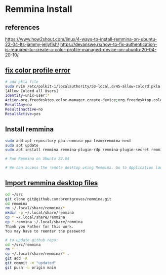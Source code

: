 # Remmina Install

## references

<https://www.how2shout.com/linux/4-ways-to-install-remmina-on-ubuntu-22-04-lts-jammy-jellyfish/>
<https://devanswe.rs/how-to-fix-authentication-is-required-to-create-a-color-profile-managed-device-on-ubuntu-20-04-20-10/>

## **[fix color profile error](https://devanswe.rs/how-to-fix-authentication-is-required-to-create-a-color-profile-managed-device-on-ubuntu-20-04-20-10)**

```bash
# add pkla file
sudo nvim /etc/polkit-1/localauthority/50-local.d/45-allow-colord.pkla
[Allow Colord all Users]
Identity=unix-user:*
Action=org.freedesktop.color-manager.create-device;org.freedesktop.color-manager.create-profile;org.freedesktop.color-manager.delete-device;org.freedesktop.color-manager.delete-profile;org.freedesktop.color-manager.modify-device;org.freedesktop.color-manager.modify-profile
ResultAny=no
ResultInactive=no
ResultActive=yes
```

## Install remmina

```bash
sudo add-apt-repository ppa:remmina-ppa-team/remmina-next
sudo apt update
sudo apt install remmina remmina-plugin-rdp remmina-plugin-secret remmina-plugin-spice

# Run Remmina on Ubuntu 22.04

# We can access the remote desktop using Remmina. Go to Application launcher and search for it. As you see the app icon, click to run the same.
```

## **[Import remmina desktop files](https://askubuntu.com/questions/420986/copy-or-export-remmina-remote-desktop-files-to-another-ubuntu-install)**

```bash
cd ~/src
git clone git@github.com:brentgroves/remmina.git
cd remmina
rm ~/.local/share/remmina/*
mkdir -p ~/.local/share/remmina
cp * ~/.local/share/remmina
cp *.remmina ~/.local/share/remmina  
Thank you Father for this work.
You may have to reenter the password
```

```bash
# to update github repo:
cd ~/src/remmina
rm *
cp ~/.local/share/remmina/* .
git add -A
git commit -m "updated"
git push -u origin main
```
